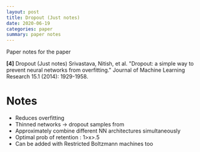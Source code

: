 ```yaml
---
layout: post
title: Dropout (Just notes)
date: 2020-06-19
categories: paper
summary: paper notes
---
```

Paper notes for the paper

**[4]** Dropout (Just notes)
Srivastava, Nitish, et al. "Dropout: a simple way to prevent neural networks from overfitting." Journal of Machine Learning Research 15.1 (2014): 1929-1958.

# Notes
- Reduces overfitting
- Thinned networks -> dropout samples from
- Approximately combine different NN architectures simultaneously
- Optimal prob of retention : 1>x>.5
- Can be added with Restricted Boltzmann machines too
